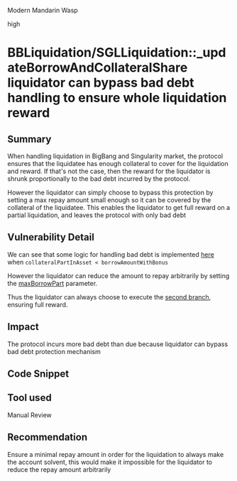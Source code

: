 Modern Mandarin Wasp

high

# BBLiquidation/SGLLiquidation::_updateBorrowAndCollateralShare liquidator can bypass bad debt handling to ensure whole liquidation reward

## Summary
When handling liquidation in BigBang and Singularity market, the protocol ensures that the liquidatee has enough collateral to cover for the liquidation and reward. If that's not the case, then the reward for the liquidator is shrunk proportionally to the bad debt incurred by the protocol.

However the liquidator can simply choose to bypass this protection by setting a max repay amount small enough so it can be covered by the collateral of the liquidatee. This enables the liquidator to get full reward on a partial liquidation, and leaves the protocol with only bad debt

## Vulnerability Detail
We can see that some logic for handling bad debt is implemented [here](https://github.com/sherlock-audit/2024-02-tapioca/blob/main/Tapioca-bar/contracts/markets/bigBang/BBLiquidation.sol#L201-L218) when `collateralPartInAsset < borrowAmountWithBonus`

However the liquidator can reduce the amount to repay arbitrarily by setting the [maxBorrowPart](https://github.com/sherlock-audit/2024-02-tapioca/blob/main/Tapioca-bar/contracts/markets/bigBang/BBLiquidation.sol#L188) parameter.

Thus the liquidator can always choose to execute the [second branch](https://github.com/sherlock-audit/2024-02-tapioca/blob/main/Tapioca-bar/contracts/markets/bigBang/BBLiquidation.sol#L219-L223), ensuring full reward.

## Impact
The protocol incurs more bad debt than due because liquidator can bypass bad debt protection mechanism

## Code Snippet

## Tool used

Manual Review

## Recommendation
Ensure a minimal repay amount in order for the liquidation to always make the account solvent, this would make it impossible for the liquidator to reduce the repay amount arbitrarily